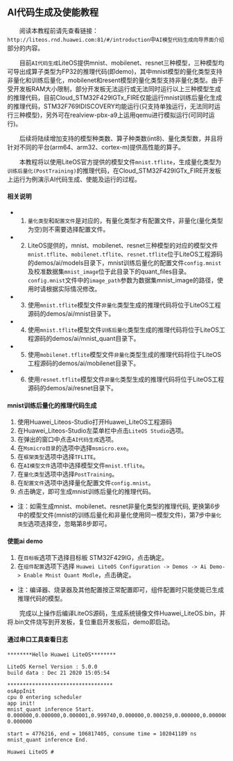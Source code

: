 ## AI代码生成及使能教程

&emsp;&emsp;阅读本教程前请先查看链接：`http://liteos.rnd.huawei.com:81/#/introduction`中`AI模型代码生成向导界面介绍`部分的内容。

&emsp;&emsp;目前`AI代码生成`LiteOS提供mnist、mobilenet、resnet三种模型，三种模型均可导出成算子类型为FP32的推理代码(即demo)，其中mnist模型的量化类型支持非量化和训练后量化，mobilenet和resent模型的量化类型支持非量化类型。由于受开发板RAM大小限制，部分开发板无法运行或无法同时运行以上三种模型生成的推理代码，目前Cloud_STM32F429IGTx_FIRE仅能运行mnist训练后量化生成的推理代码，STM32F769IDISCOVERY均能运行(只支持单独运行，无法同时运行三种模型)，另外可在realview-pbx-a9上运用qemu进行模拟运行(可同时运行)。

&emsp;&emsp;后续将陆续增加支持的模型种类数、算子种类数(int8)、量化类型数，并且将针对不同的平台(arm64、arm32、cortex-m)提供高性能的算子。

&emsp;&emsp;本教程将以使用LiteOS官方提供的模型文件`mnist.tflite`，生成量化类型为`训练后量化(PostTraining)`的推理代码，在Cloud_STM32F429IGTx_FIRE开发板上运行为例演示AI代码生成、使能及运行的过程。

#### 相关说明

  * 1. `量化类型`和`配置文件`是对应的，有量化类型才有配置文件，非量化(量化类型为空)则不需要选择配置文件。

  * 2. LiteOS提供的，mnist、mobilenet、resnet三种模型的对应的模型文件`mnist.tflite`、`mobilenet.tflite`、`resnet.tflite`位于LiteOS工程源码的demos/ai/models目录下，mnist训练后量化的配置文件`config.mnist`及校准数据集`mnist_image`位于此目录下的quant_files目录。`config.mnist`文件中的`image_path`参数为数据集mnist_image的路径，使用时请根据实际情况修改。

  * 3. 使用`mnist.tflite`模型文件`非量化`类型生成的推理代码将位于LiteOS工程源码的demos/ai/mnist目录下。

  * 4. 使用`mnist.tflite`模型文件`训练后量化`类型生成的推理代码将位于LiteOS工程源码的demos/ai/mnist_quant目录下。

  * 5. 使用`mobilenet.tflite`模型文件`非量化`类型生成的推理代码将位于LiteOS工程源码的demos/ai/mobilenet目录下。

  * 6. 使用`resnet.tflite`模型文件`非量化`类型生成的推理代码将位于LiteOS工程源码的demos/ai/resnet目录下。

#### mnist训练后量化的推理代码生成

  1. 使用Huawei_Liteos-Studio打开Huawei_LiteOS工程源码
  2. 在Huawei_Liteos-Studio左菜单栏中点击`LiteOS Studio`选项。
  3. 在弹出的窗口中点击`AI代码生成`选项。
  4. 在`Msmicro目录`的选项中选择`msmicro.exe`。
  5. 在`框架类型`选项中选择`TFLITE`。
  6. 在`AI模型文件`选项中选择模型文件`mnist.tflite`。
  7. 在`量化类型`选项中选择`PostTraining`。
  8. 在`配置文件`选项中选择量化配置文件`config.mnist`。
  9. 点击确定，即可生成mnist训练后量化的推理代码。

  * 注：如需生成mnist、mobilenet、resnet非量化类型的推理代码, 更换第6步中的模型文件(mnist的训练后量化和非量化使用同一模型文件)，第7步中`量化类型`选项选择空，忽略第8步即可。

#### 使能ai demo
  1. 在`目标板`选项下选择目标板 STM32F429IG，点击确定。
  2. 在`组件配置`选项下选择 `Huawei LiteOS Configuration -> Demos -> Ai Demo-> Enable Mnist Quant Modle`，点击确定。
  * 注：编译器、烧录器及其他配置按正常配置即可，组件配置时只能使能已生成推理代码的模型。

&emsp;&emsp;完成以上操作后编译LiteOS源码，生成系统镜像文件Huawei_LiteOS.bin，并将.bin文件烧写到开发板，复位重启开发板后，demo即启动。

#### 通过串口工具查看日志
```
********Hello Huawei LiteOS********

LiteOS Kernel Version : 5.0.0
build data : Dec 21 2020 15:05:54

**********************************
osAppInit
cpu 0 entering scheduler
app init!
mnist_quant inference Start.
0.000000,0.000000,0.000001,0.999740,0.000000,0.000259,0.000000,0.000000,0.000000, 0.000000

start = 4776216, end = 106817405, consume time = 102041189 ns
mnist_quant inference End.

Huawei LiteOS # 
```
